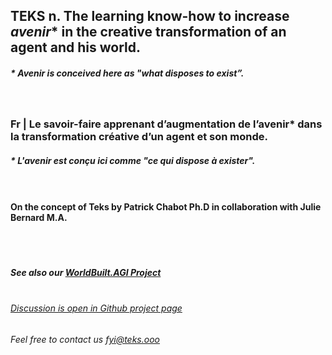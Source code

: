 ## **TEKS** n. The learning know-how to increase _avenir_* in the creative transformation of an agent and his world.
##### * _Avenir_ is conceived here as "what disposes to exist”.

### <br><br>Fr | Le savoir-faire apprenant d’augmentation de l’avenir* dans la transformation créative d’un agent et son monde.
##### * L'avenir est conçu ici comme "ce qui dispose à exister".

#### <br><br>On the concept of Teks by Patrick Chabot Ph.D in collaboration with Julie Bernard M.A.

##### <br><br><br>See also our [WorldBuilt.AGI Project](http://www.worldbuilt.ai)

###### <br>[Discussion is open in Github project page](https://github.com/julie-technilab-design/teks-fyi/discussions)
###### Feel free to contact us <fyi@teks.ooo>
